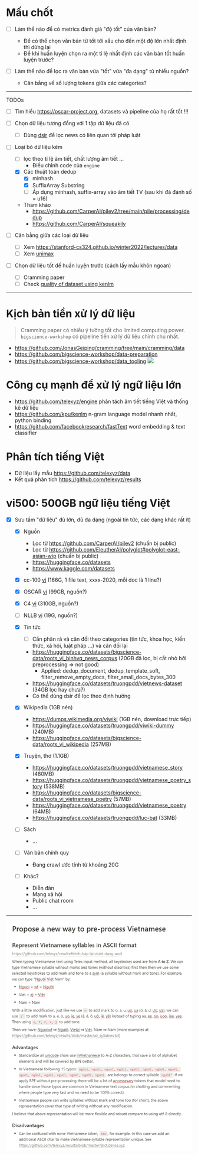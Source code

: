 # Mấu chốt

- [ ] Làm thế nào để có metrics đánh giá "độ tốt" của văn bản?
  - Để có thể chọn văn bản từ tốt tới xấu cho đến một độ lớn nhất định thì dừng lại
  - Để khi huấn luyện chọn ra một tỉ lệ nhất định các văn bản tốt huấn luyện trước?

- [ ] Làm thế nào để lọc ra văn bản vừa "tốt" vừa "đa dạng" từ nhiều nguồn?
  - Cân bằng về số lượng tokens giữa các categories?

- - -

TODOs

- [ ] Tìm hiểu https://oscar-project.org, datasets và pipeline của họ rất tốt !!!

- [ ] Chọn dữ liệu tương đồng với 1 tập dữ liệu đã có
  - [ ] Dùng [dsir](https://github.com/p-lambda/dsir) để lọc news có liên quan tới pháp luật

- [ ] Loại bỏ dữ liệu kém
  - [ ] lọc theo tỉ lệ âm tiết, chất lượng âm tiết ...
    - Điều chỉnh code của `engine`
  - [x] Các thuật toán dedup
    - [x] minhash
    - [x] SuffixArray Substring
    - [ ] Áp dụng minhash, suffix-array vào âm tiết TV (sau khi đã đánh số = u16)
  - Tham khảo
    - https://github.com/CarperAI/pilev2/tree/main/pile/processing/dedup
    - https://github.com/CarperAI/squeakily

- [ ] Cân bằng giữa các loại dữ liệu
  - [ ] Xem https://stanford-cs324.github.io/winter2022/lectures/data
  - [ ] Xem [unimax](./docs/unimax.md)

- [ ] Chọn dữ liệu tốt để huấn luyện trước (cách lấy mẫu khôn ngoan)
  - [ ] Cramming paper
  - [ ] Check [quality of dataset using kenlm](https://github.com/huggingface/olm-datasets/blob/main/pipeline_scripts/common_crawl/apply_bigscience_filters.py)

- - -

# Kịch bản tiền xử lý dữ liệu
> Cramming paper có nhiều ý tưởng tốt cho limited computing power. `bigscience-workshop` có pipeline tiền xử lý dữ liệu chỉnh chu nhất.

- https://github.com/JonasGeiping/cramming/tree/main/cramming/data
- https://github.com/bigscience-workshop/data-preparation
- https://github.com/bigscience-workshop/data_tooling
![](https://raw.githubusercontent.com/bigscience-workshop/data-preparation/main/roots_pipeline.png)

# Công cụ mạnh để xử lý ngữ liệu lớn
- https://github.com/telexyz/engine phân tách âm tiết tiếng Việt và thống kê dữ liệu
- https://github.com/kpu/kenlm n-gram language model nhanh nhất, python binding
- https://github.com/facebookresearch/fastText word embedding & text classifier

# Phân tích tiếng Việt
- Dữ liệu lấy mẫu https://github.com/telexyz/data
- Kết quả phân tích https://github.com/telexyz/results

# vi500: 500GB ngữ liệu tiếng Việt
- [x] Sưu tầm "dữ liệu" đủ lớn, đủ đa dạng (ngoài tin tức, các dạng khác rất ít)
  - [x] Nguồn
    - Lọc từ https://github.com/CarperAI/pilev2 (chuẩn bị public)
    - Lọc từ https://github.com/EleutherAI/polyglot#polyglot-east-asian-wip (chuẩn bị public)
    - https://huggingface.co/datasets
    - https://www.kaggle.com/datasets

  - [x] cc-100 [vi](https://data.statmt.org/cc-100/vi.txt.xz) (166G, 1 file text, xxxx-2020, mỗi doc là 1 line?)
  - [x] OSCAR [vi](https://huggingface.co/datasets/oscar-corpus/OSCAR-2201/tree/main/compressed/vi_meta) (99GB, nguồn?)
  - [x] C4 [vi](https://huggingface.co/datasets/allenai/c4/tree/main/multilingual) (310GB, nguồn?)
  - [ ] NLLB [vi](https://huggingface.co/datasets/allenai/nllb) (19G, nguồn?)

  - [x] Tin tức
    - [ ] Cần phân rã và cân đối theo categories (tin tức, khoa học, kiến thức, xã hội, luật pháp ...) và cân đối lại
    - https://huggingface.co/datasets/bigscience-data/roots_vi_binhvq_news_corpus (20GB đã lọc, bị cắt nhỏ bởi preprocessing => not good)
      - Applied: dedup_document, dedup_template_soft, filter_remove_empty_docs, filter_small_docs_bytes_300
    - https://huggingface.co/datasets/truongpdd/vietnews-dataset (34GB lọc hay chưa?)
    - Có thể dùng dsir để lọc theo định hướng

  - [x] Wikipedia (1GB nén)
    - https://dumps.wikimedia.org/viwiki (1GB nén, download trực tiếp)
    - https://huggingface.co/datasets/truongpdd/viwiki-dummy (240MB)
    - https://huggingface.co/datasets/bigscience-data/roots_vi_wikipedia (257MB)

  - [x] Truyện, thơ (1.1GB)
    - https://huggingface.co/datasets/truongpdd/vietnamese_story (480MB)
    - https://huggingface.co/datasets/truongpdd/vietnamese_poetry_story (538MB)
    - https://huggingface.co/datasets/bigscience-data/roots_vi_vietnamese_poetry (57MB)
    - https://huggingface.co/datasets/truongpdd/vietnamese_poetry (64MB)
    - https://huggingface.co/datasets/truongpdd/luc-bat (33MB)

  - [ ] Sách
    - ...

  - [ ] Văn bản chính quy
    - Đang crawl ước tính từ khoảng 20G

  - [ ] Khác?
    - Diễn đàn
    - Mạng xã hội
    - Public chat room
    - ...

- - -

![](docs/files/vi-pre-processing.png)
